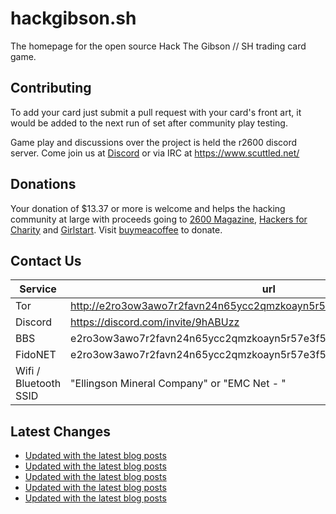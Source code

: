 # hackgibson.sh
The homepage for the open source Hack The Gibson // SH trading card game.


## Contributing

To add your card just submit a pull request with your card's front art, it would be added to the next run of set after community play testing.

Game play and discussions over the project is held the r2600 discord server. Come join us at [Discord](https://discord.com/invite/9hABUzz) or via IRC at https://www.scuttled.net/


## Donations

Your donation of $13.37 or more is welcome and helps the hacking community at large with proceeds going to [2600 Magazine](https://2600.com/), [Hackers for Charity](https://hackersforcharity.org) and [Girlstart](https://girlstart.org).  Visit [buymeacoffee](https://www.buymeacoffee.com/hackgibson.sh) to donate.


## Contact Us

Service | url
-|-
Tor | http://e2ro3ow3awo7r2favn24n65ycc2qmzkoayn5r57e3f56nvjwdcgg32ad.onion
Discord | https://discord.com/invite/9hABUzz
BBS | e2ro3ow3awo7r2favn24n65ycc2qmzkoayn5r57e3f56nvjwdcgg32ad.onion:23
FidoNET | e2ro3ow3awo7r2favn24n65ycc2qmzkoayn5r57e3f56nvjwdcgg32ad.onion:24554
Wifi / Bluetooth SSID | "Ellingson Mineral Company" or "EMC Net - <fidonet address>"

## Latest Changes
<!-- BLOG-POST-LIST:START -->
- [Updated with the latest blog posts](https://github.com/DFW2600/hackgibson.sh/commit/f77e7e3089153c061e0a69f947911193c6d0aa04)
- [Updated with the latest blog posts](https://github.com/DFW2600/hackgibson.sh/commit/66b35f61841e0b41e9497f96d3f57dcf7c7c3995)
- [Updated with the latest blog posts](https://github.com/DFW2600/hackgibson.sh/commit/4614da8fbb9325ffb3f34c03bb7c87482096f9ae)
- [Updated with the latest blog posts](https://github.com/DFW2600/hackgibson.sh/commit/015a32e1bc9739b17b024f10a4b338dd85a77654)
- [Updated with the latest blog posts](https://github.com/DFW2600/hackgibson.sh/commit/3babcd5e58c3fb2caacce0d53f9638882bb96405)
<!-- BLOG-POST-LIST:END -->
